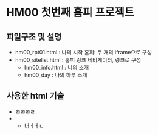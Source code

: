 # HM00 첫번째 홈피 프로젝트

## 피일구조 및 설명
- hm00_rpt01.html : 나의 시작 홈피: 두 개의 iframe으로 구성
- hm00_sitelist.html : 홈피 링크 네비게이터, 링크로 구성
  - hm00_info.html : 니의 소개
  - hm00_day : 나의 하루 소개

## 사용한 html 기술
- ㄻㄻㄻㄹ
- - 너ㅓㅓㄴ
